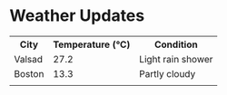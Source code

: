 # Weather Updates

<!-- WEATHER-UPDATE-START -->
<table><tr><th>City</th><th>Temperature (°C)</th><th>Condition</th></tr><tr><td>Valsad</td><td>27.2</td><td>Light rain shower</td></tr><tr><td>Boston</td><td>13.3</td><td>Partly cloudy</td></tr><tr><td></td><td></td><td></td></tr></table>
<!-- WEATHER-UPDATE-END -->
